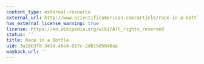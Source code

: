 ```yaml
---
content_type: external-resource
external_url: http://www.scientificamerican.com/article/race-in-a-bottle/
has_external_license_warning: true
license: https://en.wikipedia.org/wiki/All_rights_reserved
status: ''
title: Race in a Bottle
uid: 3a16b3f8-341d-48e4-817c-2db19d5846aa
wayback_url: ''
---
```

